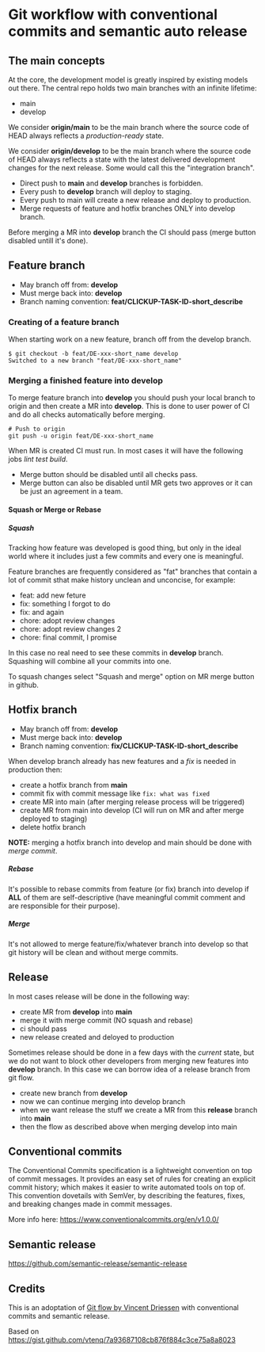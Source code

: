 # Git workflow with conventional commits and semantic auto release

## The main concepts

At the core, the development model is greatly inspired by existing
models out there. The central repo holds two main branches with an
infinite lifetime:

- main
- develop

We consider **origin/main** to be the main branch where the
source code of HEAD always reflects a _production-ready_ state.

We consider **origin/develop** to be the main branch where the 
source code of HEAD always reflects a state with the latest
delivered development changes for the next release. Some would
call this the "integration branch".

- Direct push to **main** and **develop** branches is forbidden.
- Every push to **develop** branch will deploy to staging.
- Every push to main will create a new release and deploy to production.
- Merge requests of feature and hotfix branches ONLY into develop branch.

Before merging a MR into **develop** branch the CI should pass (merge button disabled untill it's done).

## Feature branch

- May branch off from: **develop**
- Must merge back into: **develop**
- Branch naming convention: **feat/CLICKUP-TASK-ID-short_describe**

### Creating of a feature branch

When starting work on a new feature, branch off from the develop branch.

```
$ git checkout -b feat/DE-xxx-short_name develop
Switched to a new branch "feat/DE-xxx-short_name"
```

### Merging a finished feature into develop

To merge feature branch into **develop** you should push your local branch
to origin and then create a MR into **develop**. This is done to user power
of CI and do all checks automatically before merging.

```
# Push to origin
git push -u origin feat/DE-xxx-short_name
```

When MR is created CI must run. In most cases it will have the following jobs _lint_ _test_ _build_.

- Merge button should be disabled until all checks pass.
- Merge button can also be disabled until MR gets two approves or it can be just an agreement in a team.

#### Squash or Merge or Rebase

##### Squash

Tracking how feature was developed is good thing, but only in the
ideal world where it includes just a few commits and every one is meaningful.

Feature branches are frequently considered as "fat" branches that contain a lot
of commit sthat make history unclean and unconcise, for example:

- feat: add new feture
- fix: something I forgot to do
- fix: and again
- chore: adopt review changes
- chore: adopt review changes 2
- chore: final commit, I promise

In this case no real need to see these commits in **develop** branch.
Squashing will combine all your commits into one.

To squash changes select "Squash and merge" option on MR merge button in github.

## Hotfix branch

- May branch off from: **develop**
- Must merge back into: **develop**
- Branch naming convention: **fix/CLICKUP-TASK-ID-short_describe**

When develop branch already has new features and a _fix_ is needed in production then:

- create a hotfix branch from **main**
- commit fix with commit message like `fix: what was fixed`
- create MR into main (after merging release process will be triggered)
- create MR from main into develop (CI will run on MR and after merge deployed to staging)
- delete hotfix branch

**NOTE:** merging a hotfix branch into develop and main should be done with _merge commit_.

##### Rebase

It's possible to rebase commits from feature (or fix) branch into develop if **ALL** of them are self-descriptive (have meaningful commit comment and are responsible for their purpose).

##### Merge

It's not allowed to merge feature/fix/whatever branch into develop so that git history will be clean and without merge commits.

## Release

In most cases release will be done in the following way:

- create MR from **develop** into **main**
- merge it with merge commit (NO squash and rebase)
- ci should pass
- new release created and deloyed to production

Sometimes release should be done in a few days with the _current_ state, but we do not want to block other developers from merging new features into **develop** branch. In this case we can borrow idea of a release branch from git flow.

- create new branch from **develop**
- now we can continue merging into develop branch
- when we want release the stuff we create a MR from this **release** branch into **main**
- then the flow as described above when merging develop into main

## Conventional commits

The Conventional Commits specification is a lightweight convention on top of commit messages. It provides an easy set of rules for creating an explicit commit history; which makes it easier to write automated tools on top of. This convention dovetails with SemVer, by describing the features, fixes, and breaking changes made in commit messages.

More info here: https://www.conventionalcommits.org/en/v1.0.0/

## Semantic release

https://github.com/semantic-release/semantic-release

## Credits

This is an adoptation of [Git flow by Vincent Driessen](https://nvie.com/posts/a-successful-git-branching-model/)
with conventional commits and semantic release.

Based on https://gist.github.com/vtenq/7a93687108cb876f884c3ce75a8a8023